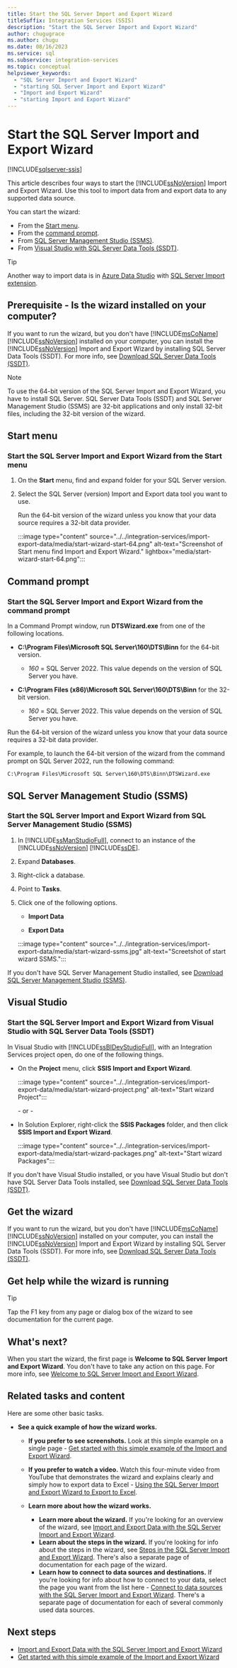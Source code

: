 ```yaml
---
title: Start the SQL Server Import and Export Wizard
titleSuffix: Integration Services (SSIS)
description: "Start the SQL Server Import and Export Wizard"
author: chugugrace
ms.author: chugu
ms.date: 08/16/2023
ms.service: sql
ms.subservice: integration-services
ms.topic: conceptual
helpviewer_keywords:
  - "SQL Server Import and Export Wizard"
  - "starting SQL Server Import and Export Wizard"
  - "Import and Export Wizard"
  - "starting Import and Export Wizard"
---
```


# Start the SQL Server Import and Export Wizard

[!INCLUDE[sqlserver-ssis](../../includes/applies-to-version/sqlserver-ssis.md)]

This article describes four ways to start the [!INCLUDE[ssNoVersion](../../includes/ssnoversion-md.md)] Import and Export Wizard. Use this tool to import data from and export data to any supported data source.

You can start the wizard:

- From the [Start menu](#start-menu).
- From the [command prompt](#command-prompt).
- From [SQL Server Management Studio (SSMS)](#sql-server-management-studio-ssms).
- From [Visual Studio with SQL Server Data Tools (SSDT)](#visual-studio).

> [!TIP]
> Another way to import data is in [Azure Data Studio](../../azure-data-studio/what-is-azure-data-studio.md) with [SQL Server Import extension](../../azure-data-studio/extensions/sql-server-import-extension.md).

## Prerequisite - Is the wizard installed on your computer?

If you want to run the wizard, but you don't have [!INCLUDE[msCoName](../../includes/msconame-md.md)] [!INCLUDE[ssNoVersion](../../includes/ssnoversion-md.md)] installed on your computer, you can install the [!INCLUDE[ssNoVersion](../../includes/ssnoversion-md.md)] Import and Export Wizard  by installing SQL Server Data Tools (SSDT). For more info, see [Download SQL Server Data Tools (SSDT)](../../ssdt/download-sql-server-data-tools-ssdt.md).

> [!NOTE]
> To use the 64-bit version of the SQL Server Import and Export Wizard, you have to install SQL Server. SQL Server Data Tools (SSDT) and SQL Server Management Studio (SSMS) are 32-bit applications and only install 32-bit files, including the 32-bit version of the wizard.

## Start menu

### Start the SQL Server Import and Export Wizard from the Start menu

1. On the **Start** menu, find and expand folder for your SQL Server version.
2. Select the SQL Server (version) Import and Export data tool you want to use.

    Run the 64-bit version of the wizard unless you know that your data source requires a 32-bit data provider.

    :::image type="content" source="../../integration-services/import-export-data/media/start-wizard-start-64.png" alt-text="Screenshot of Start menu find Import and Export Wizard." lightbox="media/start-wizard-start-64.png":::

## Command prompt

### Start the SQL Server Import and Export Wizard from the command prompt

In a Command Prompt window, run **DTSWizard.exe** from one of the following locations.

- **C:\Program Files\Microsoft SQL Server\160\DTS\Binn** for the 64-bit version.
  - *160* = SQL Server 2022.  This value depends on the version of SQL Server you have.

- **C:\Program Files (x86)\Microsoft SQL Server\160\DTS\Binn** for the 32-bit version.
  - *160* = SQL Server 2022.  This value depends on the version of SQL Server you have.

Run the 64-bit version of the wizard unless you know that your data source requires a 32-bit data provider.

For example, to launch the 64-bit version of the wizard from the command prompt on SQL Server 2022, run the following command:

```console
C:\Program Files\Microsoft SQL Server\160\DTS\Binn\DTSWizard.exe
```

## SQL Server Management Studio (SSMS)

### Start the SQL Server Import and Export Wizard from SQL Server Management Studio (SSMS)

1. In [!INCLUDE[ssManStudioFull](../../includes/ssmanstudiofull-md.md)], connect to an instance of the [!INCLUDE[ssNoVersion](../../includes/ssnoversion-md.md)] [!INCLUDE[ssDE](../../includes/ssde-md.md)].

2. Expand **Databases**.

3. Right-click a database.

4. Point to **Tasks**.

5. Click one of the following options.

   - **Import Data**

   - **Export Data**  

   :::image type="content" source="../../integration-services/import-export-data/media/start-wizard-ssms.jpg" alt-text="Screetshot of start wizard SSMS.":::

If you don't have SQL Server Management Studio installed, see [Download SQL Server Management Studio (SSMS)](../../ssms/download-sql-server-management-studio-ssms.md).

## Visual Studio

### Start the SQL Server Import and Export Wizard from Visual Studio with SQL Server Data Tools (SSDT)

 In Visual Studio with [!INCLUDE[ssBIDevStudioFull](../../includes/ssbidevstudiofull-md.md)], with an Integration Services project open, do one of the following things.

- On the **Project** menu, click **SSIS Import and Export Wizard**.

   :::image type="content" source="../../integration-services/import-export-data/media/start-wizard-project.png" alt-text="Start wizard Project":::

   \- or -

- In Solution Explorer, right-click the **SSIS Packages** folder, and then click **SSIS Import and Export Wizard**.

    :::image type="content" source="../../integration-services/import-export-data/media/start-wizard-packages.png" alt-text="Start wizard Packages":::

If you don't have Visual Studio installed, or you have Visual Studio but don't have SQL Server Data Tools installed, see [Download SQL Server Data Tools (SSDT)](../../ssdt/download-sql-server-data-tools-ssdt.md).

## Get the wizard

If you want to run the wizard, but you don't have [!INCLUDE[msCoName](../../includes/msconame-md.md)] [!INCLUDE[ssNoVersion](../../includes/ssnoversion-md.md)] installed on your computer, you can install the [!INCLUDE[ssNoVersion](../../includes/ssnoversion-md.md)] Import and Export Wizard  by installing SQL Server Data Tools (SSDT). For more info, see [Download SQL Server Data Tools (SSDT)](../../ssdt/download-sql-server-data-tools-ssdt.md).

## Get help while the wizard is running

> [!TIP]
> Tap the F1 key from any page or dialog box of the wizard to see documentation for the current page.   

## What's next?

When you start the wizard, the first page is **Welcome to SQL Server Import and Export Wizard**. You don't have to take any action on this page. For more info, see [Welcome to SQL Server Import and Export Wizard](../../integration-services/import-export-data/welcome-to-sql-server-import-and-export-wizard.md).  
  
## Related tasks and content

Here are some other basic tasks.

- **See a quick example of how the wizard works.**

  - **If you prefer to see screenshots.** Look at this simple example on a single page - [Get started with this simple example of the Import and Export Wizard](../../integration-services/import-export-data/get-started-with-this-simple-example-of-the-import-and-export-wizard.md).

  - **If you prefer to watch a video.** Watch this four-minute video from YouTube that demonstrates the wizard and explains clearly and simply how to export data to Excel - [Using the SQL Server Import and Export Wizard to Export to Excel](https://go.microsoft.com/fwlink/?linkid=829049).

  - **Learn more about how the wizard works.**
     - **Learn more about the wizard.** If you're looking for an overview of the wizard, see [Import and Export Data with the SQL Server Import and Export Wizard](../../integration-services/import-export-data/import-and-export-data-with-the-sql-server-import-and-export-wizard.md).
     - **Learn about the steps in the wizard.** If you're looking for info about the steps in the wizard, see [Steps in the SQL Server Import and Export Wizard](../../integration-services/import-export-data/steps-in-the-sql-server-import-and-export-wizard.md). There's also a separate page of documentation for each page of the wizard.
     - **Learn how to connect to data sources and destinations.** If you're looking for info about how to connect to your data, select the page you want from the list here - [Connect to data sources with the SQL Server Import and Export Wizard](../../integration-services/import-export-data/connect-to-data-sources-with-the-sql-server-import-and-export-wizard.md). There's a separate page of documentation for each of several commonly used data sources.

## Next steps 

- [Import and Export Data with the SQL Server Import and Export Wizard](../../integration-services/import-export-data/import-and-export-data-with-the-sql-server-import-and-export-wizard.md)
- [Get started with this simple example of the Import and Export Wizard](../../integration-services/import-export-data/get-started-with-this-simple-example-of-the-import-and-export-wizard.md)

